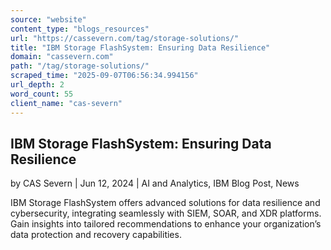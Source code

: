 ```yaml
---
source: "website"
content_type: "blogs_resources"
url: "https://cassevern.com/tag/storage-solutions/"
title: "IBM Storage FlashSystem: Ensuring Data Resilience"
domain: "cassevern.com"
path: "/tag/storage-solutions/"
scraped_time: "2025-09-07T06:56:34.994156"
url_depth: 2
word_count: 55
client_name: "cas-severn"
---
```


## IBM Storage FlashSystem: Ensuring Data Resilience

by CAS Severn | Jun 12, 2024 | AI and Analytics, IBM Blog Post, News

IBM Storage FlashSystem offers advanced solutions for data resilience and cybersecurity, integrating seamlessly with SIEM, SOAR, and XDR platforms. Gain insights into tailored recommendations to enhance your organization’s data protection and recovery capabilities.